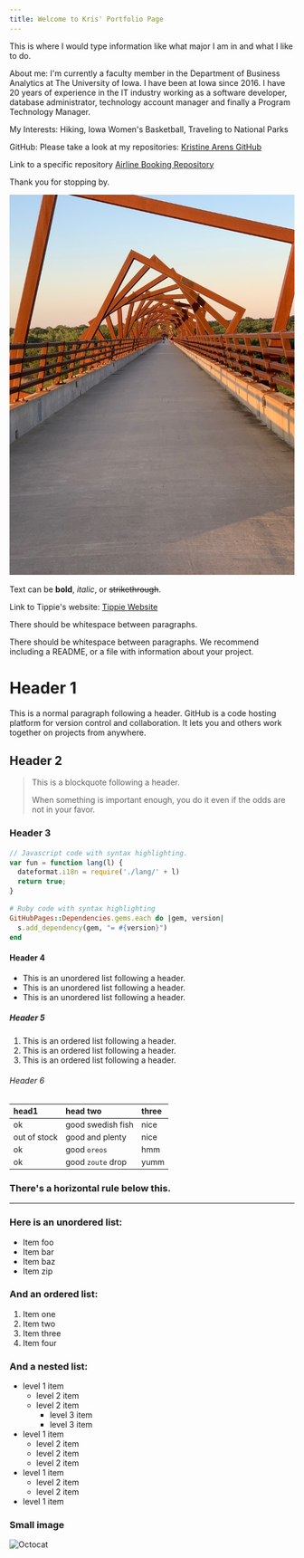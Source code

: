 ```yaml
---
title: Welcome to Kris' Portfolio Page
---
```


This is where I would type information like what major I am in and what I like to do.

About me:  I'm currently a faculty member in the Department of Business Analytics at The University of Iowa. I have been at Iowa since 2016. I have 20 years of experience in the IT industry working as a software developer, database administrator, technology account manager and finally a Program Technology Manager.  

My Interests:  Hiking, Iowa Women's Basketball, Traveling to National Parks

GitHub:  Please take a look at my repositories: <a href="https://github.com/kristinearens"> Kristine Arens GitHub </a>

Link to a specific repository <a href="https://github.com/kristinearens/Airline-Booking/"> Airline Booking Repository </a>

Thank you for stopping by.


<img src="docs/assets/HighTrussel.jpg" alt="hi" class="inline"/>

Text can be **bold**, _italic_, or ~~strikethrough~~.

Link to Tippie's website: <a href="https://tippie.uiowa.edu/"> Tippie Website </a>

There should be whitespace between paragraphs.

There should be whitespace between paragraphs. We recommend including a README, or a file with information about your project.

# Header 1

This is a normal paragraph following a header. GitHub is a code hosting platform for version control and collaboration. It lets you and others work together on projects from anywhere.

## Header 2

> This is a blockquote following a header.
>
> When something is important enough, you do it even if the odds are not in your favor.

### Header 3

```js
// Javascript code with syntax highlighting.
var fun = function lang(l) {
  dateformat.i18n = require('./lang/' + l)
  return true;
}
```

```ruby
# Ruby code with syntax highlighting
GitHubPages::Dependencies.gems.each do |gem, version|
  s.add_dependency(gem, "= #{version}")
end
```

#### Header 4

*   This is an unordered list following a header.
*   This is an unordered list following a header.
*   This is an unordered list following a header.

##### Header 5

1.  This is an ordered list following a header.
2.  This is an ordered list following a header.
3.  This is an ordered list following a header.

###### Header 6

| head1        | head two          | three |
|:-------------|:------------------|:------|
| ok           | good swedish fish | nice  |
| out of stock | good and plenty   | nice  |
| ok           | good `oreos`      | hmm   |
| ok           | good `zoute` drop | yumm  |

### There's a horizontal rule below this.

* * *

### Here is an unordered list:

*   Item foo
*   Item bar
*   Item baz
*   Item zip

### And an ordered list:

1.  Item one
1.  Item two
1.  Item three
1.  Item four

### And a nested list:

- level 1 item
  - level 2 item
  - level 2 item
    - level 3 item
    - level 3 item
- level 1 item
  - level 2 item
  - level 2 item
  - level 2 item
- level 1 item
  - level 2 item
  - level 2 item
- level 1 item

### Small image

![Octocat](https://github.githubassets.com/images/icons/emoji/octocat.png)

